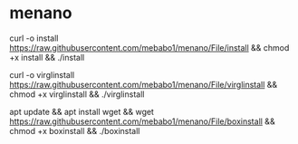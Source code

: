 # menano
curl -o install https://raw.githubusercontent.com/mebabo1/menano/File/install && chmod +x install && ./install

curl -o virglinstall https://raw.githubusercontent.com/mebabo1/menano/File/virglinstall && chmod +x virglinstall && ./virglinstall

apt update && apt install wget && wget https://raw.githubusercontent.com/mebabo1/menano/File/boxinstall && chmod +x boxinstall && ./boxinstall
